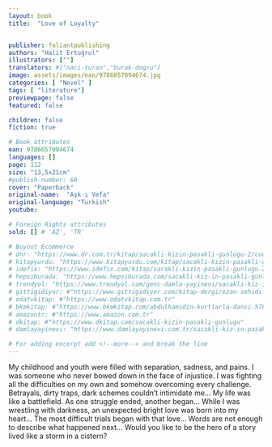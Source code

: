 ```yaml
---
layout: book
title:  "Love of Loyalty"


publisher: foliantpublishing
authors: "Halit Ertuğrul"
illustrators: [""]
translators: #["naci-turan","burak-dogru"]
image: assets/images/ean/9786057094674.jpg
categories: [ "Novel" ]
tags: [ "literature"]
previewpage: false
featured: false

children: false
fiction: true

# Book attributes
ean: 9786057094674
languages: []
page: 112
size: "13,5x21cm"
#publish-number: 60
cover: "Paperback"
original-name:  "Aşk-ı Vefa"
original-language: "Turkish"
youtube:

# Foreign Rights attributes
sold: [] # 'AZ', 'TR'

# Buyout Ecommerce
# dnr: "https://www.dr.com.tr/kitap/sacakli-kizin-pasakli-gunlugu-2/cocuk-ve-genclik/genclik-10-yas/roman-oyku/urunno=0001893059001"
# kitapyurdu: "https://www.kitapyurdu.com/kitap/sacakli-kizin-pasakli-gunlugu-2-/560122.html&filter_name=Sa%C3%A7akl%C4%B1+K%C4%B1z%27%C4%B1n+Pasakl%C4%B1+G%C3%BCnl%C3%BC%C4%9F%C3%BC+2"
# idefix: "https://www.idefix.com/kitap/sacakli-kizin-pasakli-gunlugu-2/cocuk-ve-genclik/genclik-10-yas/roman-oyku/urunno=0001893059001"
# hepsiburada: "https://www.hepsiburada.com/sacakli-kiz-in-pasakli-gunlugu-2-damla-yayinevi-p-HBV000012ER86"
# trendyol: "https://www.trendyol.com/genc-damla-yayinevi/sacakli-kiz-in-pasakli-gunlugu-2-p-54825777"
# gittigidiyor: #"https://www.gittigidiyor.com/kitap-dergi/ezan-sehidi-adnan-menderes_pdp_732728793"
# odatvkitap: #"https://www.odatvkitap.com.tr"
# bkmkitap: #"https://www.bkmkitap.com/abdulhamidin-kurtlarla-dansi-578226"
# amazontr: #"https://www.amazon.com.tr"
# dkitap: #"https://www.dkitap.com/sacakli-kizin-pasakli-gunlugu"
# damlayayinevi: "https://www.damlayayinevi.com.tr/sacakli-kiz-in-pasakli-gunlugu-2-bu-iste-bi-terslik-var"

# For adding excerpt add <!--more--> and break the line
---
```

My childhood and youth were filled with separation, sadness, and pains. I was someone who
never bowed down in the face of injustice. I was
fighting all the difficulties on my own and somehow
overcoming every challenge. Betrayals, dirty traps,
dark schemes couldn’t intimidate me... My life was
like a battlefield. As one struggle ended, another
began... While I was wrestling with darkness, an
unexpected bright love was born into my heart...
The most difficult trials began with that love...
Words are not enough to describe what happened
next... Would you like to be the hero of a story lived
like a storm in a cistern?
<!--more--> 

